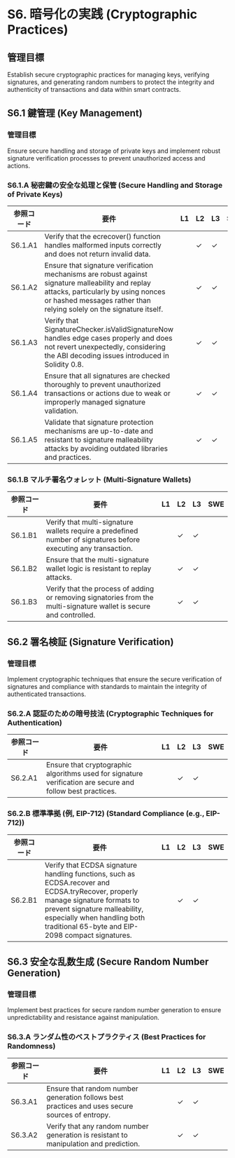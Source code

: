 # S6. 暗号化の実践 (Cryptographic Practices)

## 管理目標
Establish secure cryptographic practices for managing keys, verifying signatures, and generating random numbers to protect the integrity and authenticity of transactions and data within smart contracts.

## S6.1 鍵管理 (Key Management)

### 管理目標
Ensure secure handling and storage of private keys and implement robust signature verification processes to prevent unauthorized access and actions.

### S6.1.A 秘密鍵の安全な処理と保管 (Secure Handling and Storage of Private Keys)

| 参照コード   | 要件                                                                        | L1 | L2 | L3 | SWE |
| ------------ | --------------------------------------------------------------------------- | -- | -- | -- | --- |
| S6.1.A1      | Verify that the ecrecover() function handles malformed inputs correctly and does not return invalid data. |    | ✓  | ✓  |     |
| S6.1.A2      | Ensure that signature verification mechanisms are robust against signature malleability and replay attacks, particularly by using nonces or hashed messages rather than relying solely on the signature itself. |    | ✓  | ✓  |     |
| S6.1.A3      | Verify that SignatureChecker.isValidSignatureNow handles edge cases properly and does not revert unexpectedly, considering the ABI decoding issues introduced in Solidity 0.8. |    | ✓  | ✓  |     |
| S6.1.A4      | Ensure that all signatures are checked thoroughly to prevent unauthorized transactions or actions due to weak or improperly managed signature validation. |    | ✓  | ✓  |     |
| S6.1.A5      | Validate that signature protection mechanisms are up-to-date and resistant to signature malleability attacks by avoiding outdated libraries and practices. |    | ✓  | ✓  |     |

### S6.1.B マルチ署名ウォレット (Multi-Signature Wallets)

| 参照コード   | 要件                                                                        | L1 | L2 | L3 | SWE |
| ------------ | --------------------------------------------------------------------------- | -- | -- | -- | --- |
| S6.1.B1      | Verify that multi-signature wallets require a predefined number of signatures before executing any transaction. |    | ✓  | ✓  |     |
| S6.1.B2      | Ensure that the multi-signature wallet logic is resistant to replay attacks. |    | ✓  | ✓  |     |
| S6.1.B3      | Verify that the process of adding or removing signatories from the multi-signature wallet is secure and controlled. |    | ✓  | ✓  |     |


## S6.2 署名検証 (Signature Verification)

### 管理目標
Implement cryptographic techniques that ensure the secure verification of signatures and compliance with standards to maintain the integrity of authenticated transactions.

### S6.2.A 認証のための暗号技法 (Cryptographic Techniques for Authentication)

| 参照コード   | 要件                                                                        | L1 | L2 | L3 | SWE |
| ------------ | --------------------------------------------------------------------------- | -- | -- | -- | --- |
| S6.2.A1      | Ensure that cryptographic algorithms used for signature verification are secure and follow best practices. |    | ✓  | ✓  |     |

### S6.2.B 標準準拠 (例, EIP-712) (Standard Compliance (e.g., EIP-712))

| 参照コード   | 要件                                                                        | L1 | L2 | L3 | SWE |
| ------------ | --------------------------------------------------------------------------- | -- | -- | -- | --- |
| S6.2.B1      | Verify that ECDSA signature handling functions, such as ECDSA.recover and ECDSA.tryRecover, properly manage signature formats to prevent signature malleability, especially when handling both traditional 65-byte and EIP-2098 compact signatures. |    | ✓  | ✓  |     |

## S6.3 安全な乱数生成 (Secure Random Number Generation)

### 管理目標
Implement best practices for secure random number generation to ensure unpredictability and resistance against manipulation.

### S6.3.A ランダム性のベストプラクティス (Best Practices for Randomness)

| 参照コード   | 要件                                                                        | L1 | L2 | L3 | SWE |
| ------------ | --------------------------------------------------------------------------- | -- | -- | -- | --- |
| S6.3.A1      | Ensure that random number generation follows best practices and uses secure sources of entropy. |    | ✓  | ✓  |     |
| S6.3.A2      | Verify that any random number generation is resistant to manipulation and prediction. |    | ✓  | ✓  |     |
